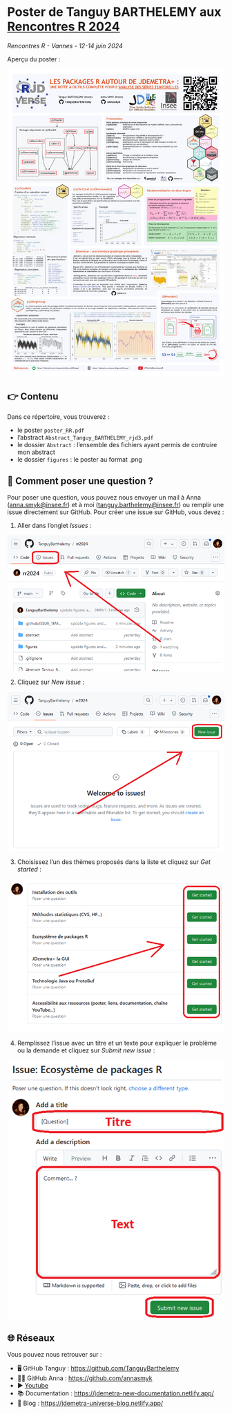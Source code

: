 
<!-- README.md is generated from README.Rmd. Please edit that file -->

# Poster de Tanguy BARTHELEMY aux [Rencontres R 2024](https://rr2024.sciencesconf.org/)

*Rencontres R - Vannes - 12-14 juin 2024*

<!-- badges: start -->
<!-- badges: end -->

Aperçu du poster :

[<img src="https://github.com/TanguyBarthelemy/rr2024/blob/main/figures/poster.png?raw=true">](https://github.com/TanguyBarthelemy/rr2024/blob/main/poster_RR.pdf?raw=true)

## 👉 Contenu

Dans ce répertoire, vous trouverez :

- le poster `poster_RR.pdf`
- l’abstract `Abstract_Tanguy_BARTHELEMY_rjd3.pdf`
- le dossier `Abstract` : l’ensemble des fichiers ayant permis de
  contruire mon abstract
- le dossier `figures` : le poster au format .png

## 🙋 Comment poser une question ?

Pour poser une question, vous pouvez nous envoyer un mail à Anna
(<anna.smyk@insee.fr>) et à moi (<tanguy.barthelemy@insee.fr>) ou
remplir une issue directement sur GitHub. Pour créer une issue sur
GitHub, vous devez :

1.  Aller dans l’onglet *Issues* :

<p align="center">
<img src="https://github.com/TanguyBarthelemy/rr2024/blob/main/figures/issue/issue_panel.png?raw=true">
</p>

2.  Cliquez sur *New issue* :

<p align="center">

<img src="https://github.com/TanguyBarthelemy/rr2024/blob/main/figures/issue/create_issue.png?raw=true">

3.  Choisissez l’un des thèmes proposés dans la liste et cliquez sur
    *Get started* :

<p align="center">

<img src="https://github.com/TanguyBarthelemy/rr2024/blob/main/figures/issue/choose_issue.png?raw=true">

4.  Remplissez l’issue avec un titre et un texte pour expliquer le
    problème ou la demande et cliquez sur *Submit new issue* :

<p align="center">
<img src="https://github.com/TanguyBarthelemy/rr2024/blob/main/figures/issue/complete_issue.png?raw=true">
</p>

## 🌐 Réseaux

Vous pouvez nous retrouver sur :

- 🖥️ GitHub Tanguy : <https://github.com/TanguyBarthelemy>
- 👨‍💻 GitHub Anna : <https://github.com/annasmyk>
- ▶️ [Youtube](https://www.youtube.com/@TSwithJDemetraandR)
- 📚 Documentation : <https://jdemetra-new-documentation.netlify.app/>
- 📝 Blog : <https://jdemetra-universe-blog.netlify.app/>
